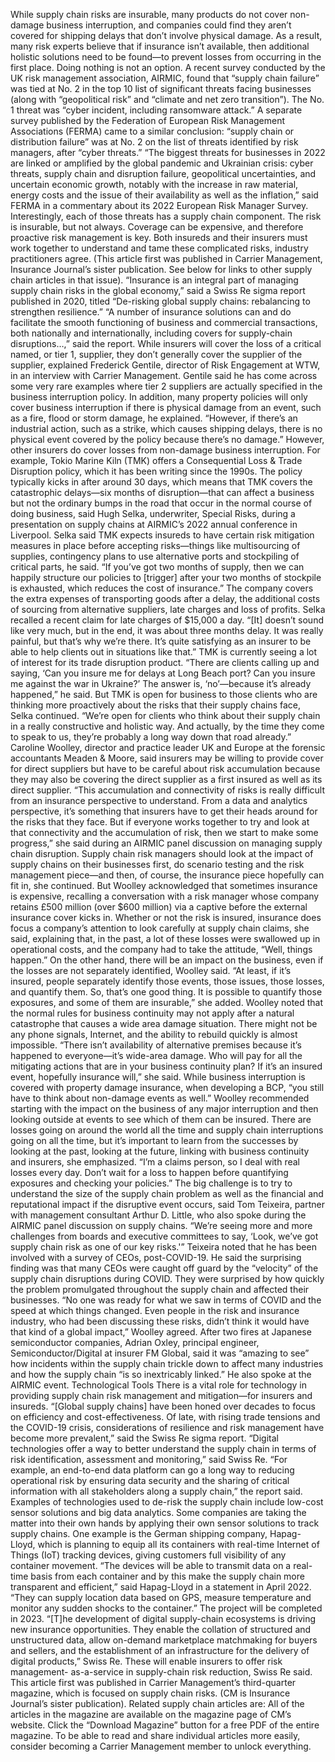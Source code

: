 While supply chain risks are insurable, many products do not cover non-damage business interruption, and companies could find they aren’t covered for shipping delays that don’t involve physical damage. As a result, many risk experts believe that if insurance isn’t available, then additional holistic solutions need to be found—to prevent losses from occurring in the first place.
Doing nothing is not an option.
A recent survey conducted by the UK risk management association, AIRMIC, found that “supply chain failure” was tied at No. 2 in the top 10 list of significant threats facing businesses (along with “geopolitical risk” and “climate and net zero transition”). The No. 1 threat was “cyber incident, including ransomware attack.”
A separate survey published by the Federation of European Risk Management Associations (FERMA) came to a similar conclusion: “supply chain or distribution failure” was at No. 2 on the list of threats identified by risk managers, after “cyber threats.”
“The biggest threats for businesses in 2022 are linked or amplified by the global pandemic and Ukrainian crisis: cyber threats, supply chain and disruption failure, geopolitical uncertainties, and uncertain economic growth, notably with the increase in raw material, energy costs and the issue of their availability as well as the inflation,” said FERMA in a commentary about its 2022 European Risk Manager Survey.
Interestingly, each of those threats has a supply chain component.
The risk is insurable, but not always. Coverage can be expensive, and therefore proactive risk management is key. Both insureds and their insurers must work together to understand and tame these complicated risks, industry practitioners agree.
(This article first was published in Carrier Management, Insurance Journal’s sister publication. See below for links to other supply chain articles in that issue).
“Insurance is an integral part of managing supply chain risks in the global economy,” said a Swiss Re sigma report published in 2020, titled “De-risking global supply chains: rebalancing to strengthen resilience.”
“A number of insurance solutions can and do facilitate the smooth functioning of business and commercial transactions, both nationally and internationally, including covers for supply-chain disruptions…,” said the report.
While insurers will cover the loss of a critical named, or tier 1, supplier, they don’t generally cover the supplier of the supplier, explained Frederick Gentile, director of Risk Engagement at WTW, in an interview with Carrier Management. Gentile said he has come across some very rare examples where tier 2 suppliers are actually specified in the business interruption policy.
In addition, many property policies will only cover business interruption if there is physical damage from an event, such as a fire, flood or storm damage, he explained. “However, if there’s an industrial action, such as a strike, which causes shipping delays, there is no physical event covered by the policy because there’s no damage.”
However, other insurers do cover losses from non-damage business interruption. For example, Tokio Marine Kiln (TMK) offers a Consequential Loss & Trade Disruption policy, which it has been writing since the 1990s.
The policy typically kicks in after around 30 days, which means that TMK covers the catastrophic delays—six months of disruption—that can affect a business but not the ordinary bumps in the road that occur in the normal course of doing business, said Hugh Selka, underwriter, Special Risks, during a presentation on supply chains at AIRMIC’s 2022 annual conference in Liverpool.
Selka said TMK expects insureds to have certain risk mitigation measures in place before accepting risks—things like multisourcing of supplies, contingency plans to use alternative ports and stockpiling of critical parts, he said.
“If you’ve got two months of supply, then we can happily structure our policies to [trigger] after your two months of stockpile is exhausted, which reduces the cost of insurance.”
The company covers the extra expenses of transporting goods after a delay, the additional costs of sourcing from alternative suppliers, late charges and loss of profits.
Selka recalled a recent claim for late charges of $15,000 a day. “[It] doesn’t sound like very much, but in the end, it was about three months delay. It was really painful, but that’s why we’re there. It’s quite satisfying as an insurer to be able to help clients out in situations like that.”
TMK is currently seeing a lot of interest for its trade disruption product. “There are clients calling up and saying, ‘Can you insure me for delays at Long Beach port? Can you insure me against the war in Ukraine?’ The answer is, ‘no’—because it’s already happened,” he said.
But TMK is open for business to those clients who are thinking more proactively about the risks that their supply chains face, Selka continued.
“We’re open for clients who think about their supply chain in a really constructive and holistic way. And actually, by the time they come to speak to us, they’re probably a long way down that road already.”
Caroline Woolley, director and practice leader UK and Europe at the forensic accountants Meaden & Moore, said insurers may be willing to provide cover for direct suppliers but have to be careful about risk accumulation because they may also be covering the direct supplier as a first insured as well as its direct supplier.
“This accumulation and connectivity of risks is really difficult from an insurance perspective to understand. From a data and analytics perspective, it’s something that insurers have to get their heads around for the risks that they face. But if everyone works together to try and look at that connectivity and the accumulation of risk, then we start to make some progress,” she said during an AIRMIC panel discussion on managing supply chain disruption.
Supply chain risk managers should look at the impact of supply chains on their businesses first, do scenario testing and the risk management piece—and then, of course, the insurance piece hopefully can fit in, she continued.
But Woolley acknowledged that sometimes insurance is expensive, recalling a conversation with a risk manager whose company retains £500 million (over $600 million) via a captive before the external insurance cover kicks in.
Whether or not the risk is insured, insurance does focus a company’s attention to look carefully at supply chain claims, she said, explaining that, in the past, a lot of these losses were swallowed up in operational costs, and the company had to take the attitude, “Well, things happen.”
On the other hand, there will be an impact on the business, even if the losses are not separately identified, Woolley said.
“At least, if it’s insured, people separately identify those events, those issues, those losses, and quantify them. So, that’s one good thing. It is possible to quantify those exposures, and some of them are insurable,” she added.
Woolley noted that the normal rules for business continuity may not apply after a natural catastrophe that causes a wide area damage situation. There might not be any phone signals, Internet, and the ability to rebuild quickly is almost impossible.
“There isn’t availability of alternative premises because it’s happened to everyone—it’s wide-area damage. Who will pay for all the mitigating actions that are in your business continuity plan? If it’s an insured event, hopefully insurance will,” she said. While business interruption is covered with property damage insurance, when developing a BCP, “you still have to think about non-damage events as well.”
Woolley recommended starting with the impact on the business of any major interruption and then looking outside at events to see which of them can be insured.
There are losses going on around the world all the time and supply chain interruptions going on all the time, but it’s important to learn from the successes by looking at the past, looking at the future, linking with business continuity and insurers, she emphasized. “I’m a claims person, so I deal with real losses every day. Don’t wait for a loss to happen before quantifying exposures and checking your policies.”
The big challenge is to try to understand the size of the supply chain problem as well as the financial and reputational impact if the disruptive event occurs, said Tom Teixeira, partner with management consultant Arthur D. Little, who also spoke during the AIRMIC panel discussion on supply chains. “We’re seeing more and more challenges from boards and executive committees to say, ‘Look, we’ve got supply chain risk as one of our key risks.'”
Teixeira noted that he has been involved with a survey of CEOs, post-COVID-19.
He said the surprising finding was that many CEOs were caught off guard by the “velocity” of the supply chain disruptions during COVID. They were surprised by how quickly the problem promulgated throughout the supply chain and affected their businesses.
“No one was ready for what we saw in terms of COVID and the speed at which things changed. Even people in the risk and insurance industry, who had been discussing these risks, didn’t think it would have that kind of a global impact,” Woolley agreed.
After two fires at Japanese semiconductor companies, Adrian Oxley, principal engineer, Semiconductor/Digital at insurer FM Global, said it was “amazing to see” how incidents within the supply chain trickle down to affect many industries and how the supply chain “is so inextricably linked.” He also spoke at the AIRMIC event.
Technological Tools
There is a vital role for technology in providing supply chain risk management and mitigation—for insurers and insureds.
“[Global supply chains] have been honed over decades to focus on efficiency and cost-effectiveness. Of late, with rising trade tensions and the COVID-19 crisis, considerations of resilience and risk management have become more prevalent,” said the Swiss Re sigma report.
“Digital technologies offer a way to better understand the supply chain in terms of risk identification, assessment and monitoring,” said Swiss Re.
“For example, an end-to-end data platform can go a long way to reducing operational risk by ensuring data security and the sharing of critical information with all stakeholders along a supply chain,” the report said.
Examples of technologies used to de-risk the supply chain include low-cost sensor solutions and big data analytics.
Some companies are taking the matter into their own hands by applying their own sensor solutions to track supply chains. One example is the German shipping company, Hapag-Lloyd, which is planning to equip all its containers with real-time Internet of Things (IoT) tracking devices, giving customers full visibility of any container movement.
“The devices will be able to transmit data on a real-time basis from each container and by this make the supply chain more transparent and efficient,” said Hapag-Lloyd in a statement in April 2022. “They can supply location data based on GPS, measure temperature and monitor any sudden shocks to the container.” The project will be completed in 2023.
“[T]he development of digital supply-chain ecosystems is driving new insurance opportunities. They enable the collation of structured and unstructured data, allow on-demand marketplace matchmaking for buyers and sellers, and the establishment of an infrastructure for the delivery of digital products,” Swiss Re.
These will enable insurers to offer risk management- as-a-service in supply-chain risk reduction, Swiss Re said.
This article first was published in Carrier Management’s third-quarter magazine, which is focused on supply chain risks. (CM is Insurance Journal’s sister publication).
Related supply chain articles are:
All of the articles in the magazine are available on the magazine page of CM’s website.
Click the “Download Magazine” button for a free PDF of the entire magazine.
To be able to read and share individual articles more easily, consider becoming a Carrier Management member to unlock everything.